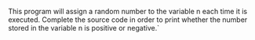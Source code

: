 This program will assign a random number to the variable n each time it is executed. Complete the source code in order to print whether the number stored in the variable n is positive or negative.`
